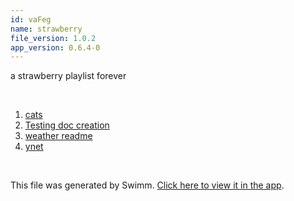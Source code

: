 ```yaml
---
id: vaFeg
name: strawberry
file_version: 1.0.2
app_version: 0.6.4-0
---
```


<!-- Intro - Do not remove this comment -->
a strawberry playlist forever

<br/>

<!-- Steps - Do not remove this comment -->
1. [cats](https://www.youtube.com/watch?v=9Cou1WoNe0Y)
2. [Testing doc creation](testing-doc-creation.LTxBk.sw.md)
3. [weather readme](https://raw.githubusercontent.com/AddieCohen/stoke-weather/main/README.md)
4. [ynet](https://www.ynet.co.il/)


<br/>

This file was generated by Swimm. [Click here to view it in the app](http://localhost:5000/repos/Z2l0aHViJTNBJTNBc3Rva2Utd2VhdGhlciUzQSUzQUFkZGllQ29oZW4=/docs/vaFeg).
